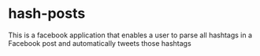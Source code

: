 # hash-posts
This is a facebook application that enables a user to parse all hashtags in a Facebook post and automatically tweets those hashtags
